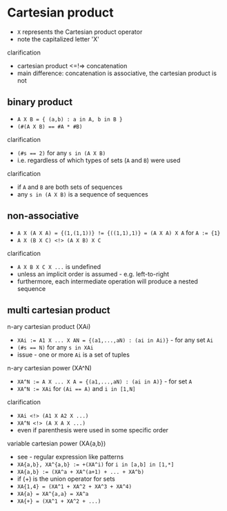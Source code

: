 
<!-- ======================================================================= -->
# Cartesian product

* `X` represents the Cartesian product operator
* note the capitalized letter 'X'

clarification

* cartesian product <=!=> concatenation
* main difference: concatenation is associative, the cartesian product is not

<!-- ======================================================================= -->
## binary product

* `A X B = { (a,b) : a in A, b in B }`
* `(#(A X B) == #A * #B)`

clarification

* `(#s == 2)` for any `s in (A X B)`
* i.e. regardless of which types of sets (`A` and `B`) were used

clarification

* if `A` and `B` are both sets of sequences
* any `s in (A X B)` is a sequence of sequences

<!-- ======================================================================= -->
## non-associative

* `A X (A X A) = {(1,(1,1))} != {((1,1),1)} = (A X A) X A` for `A := {1}`
* `A X (B X C) <!> (A X B) X C`

clarification

* `A X B X C X ...` is undefined
* unless an implicit order is assumed - e.g. left-to-right
* furthermore, each intermediate operation will produce a nested sequence

<!-- ======================================================================= -->
## multi cartesian product

n-ary cartesian product (XAi)

* `XAi := A1 X ... X AN = {(a1,...,aN) : (ai in Ai)}` - for any set `Ai`
* `(#s == N)` for any `s in XAi`
* issue - one or more `Ai` is a set of tuples

n-ary cartesian power (XA^N)

* `XA^N := A X ... X A = {(a1,...,aN) : (ai in A)}` - for set `A`
* `XA^N := XAi` for `(Ai == A)` and `i in [1,N]`

clarification

* `XAi <!> (A1 X A2 X ...)`
* `XA^N <!> (A X A X ...)`
* even if parenthesis were used in some specific order

variable cartesian power (XA{a,b})

* see - regular expression like patterns
* `XA{a,b}, XA^{a,b} := +(XA^i)` for `i in [a,b] in [1,*]`
* `XA{a,b} := (XA^a + XA^(a+1) + ... + XA^b)`
* if (+) is the union operator for sets
* `XA{1,4} = (XA^1 + XA^2 + XA^3 + XA^4)`
* `XA{a} = XA^{a,a} = XA^a`
* `XA{+} = (XA^1 + XA^2 + ...)`
